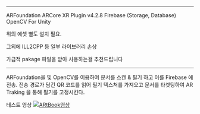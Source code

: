 ***
ARFoundation
ARCore XR Plugin v4.2.8
Firebase (Storage, Database)
OpenCV For Unity

위의 에셋 별도 설치 필요.

그외에 ILL2CPP 등 일부 라이브러리 손상

가급적 pakage 파일을 받아 사용하는걸 추천드립니다
***

ARFoundation을 및 OpenCV를 이용하여 문서를 스캔 & 필기 하고 이를 Firebase 에 전송.
전송 경로가 담긴 QR 코드를 읽어 필기 텍스쳐를 가져오고 문서를 타겟팅하여 AR Traking 을 통해 필기를 고정시킨다.

테스트 영상
[![ARtBook영상](https://img.youtube.com/vi/i5Eu3kg770o/0.jpg)](https://youtube.com/watch/i5Eu3kg770o?feature=share)
